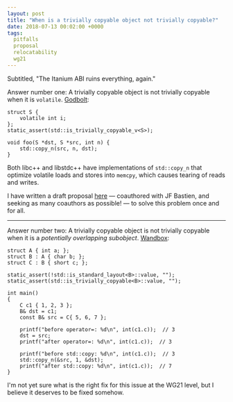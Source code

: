 ```yaml
---
layout: post
title: "When is a trivially copyable object not trivially copyable?"
date: 2018-07-13 00:02:00 +0000
tags:
  pitfalls
  proposal
  relocatability
  wg21
---
```


Subtitled, "The Itanium ABI ruins everything, again."

Answer number one: A trivially copyable object is not trivially copyable
when it is `volatile`. [Godbolt](https://godbolt.org/g/5hJyvB):

    struct S {
        volatile int i;
    };
    static_assert(std::is_trivially_copyable_v<S>);

    void foo(S *dst, S *src, int n) {
        std::copy_n(src, n, dst);
    }

Both libc++ and libstdc++ have implementations of `std::copy_n` that
optimize volatile loads and stores into `memcpy`, which causes tearing
of reads and writes.

I have written a draft proposal
[here](http://quuxplusone.github.io/draft/volatile-subobjects.html)
— coauthored with JF Bastien, and seeking as many coauthors as possible! — 
to solve this problem once and for all.

----

Answer number two: A trivially copyable object is not trivially copyable
when it is a *potentially overlapping subobject*.
[Wandbox](https://wandbox.org/permlink/rE5xJ31L63DEj4bL):

    struct A { int a; };
    struct B : A { char b; };
    struct C : B { short c; };

    static_assert(!std::is_standard_layout<B>::value, "");
    static_assert(std::is_trivially_copyable<B>::value, "");

    int main()
    {
        C c1 { 1, 2, 3 };
        B& dst = c1;
        const B& src = C{ 5, 6, 7 };

        printf("before operator=: %d\n", int(c1.c));  // 3
        dst = src;
        printf("after operator=: %d\n", int(c1.c));  // 3

        printf("before std::copy: %d\n", int(c1.c));  // 3
        std::copy_n(&src, 1, &dst);
        printf("after std::copy: %d\n", int(c1.c));  // 7
    }

I'm not yet sure what is the right fix for this issue at the WG21 level,
but I believe it deserves to be fixed somehow.
